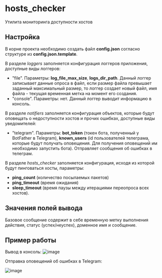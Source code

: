 # hosts_checker

Утилита мониторинга доступности хостов

## Настройка

В корне проекта необходимо создать файл **config.json** согласно структуре из **config.json.template**.  
  
В разделе *loggers* заполняется конфигурация логгеров приложения, доступные виды логгеров:  
- "file". Параметры: **log_file_max_size**, **logs_dir_path**. Данный логгер записывает данные опроса в файл, если размер файла превышает заданный максимальный размер, то логгер создает новый файл, имя файла - текущая временная метка на момент его создания.
- "console". Параметры: нет. Данный логгер выводит информацию в консоль.  
  
В разделе *notifiers* заполняется конфигурация объектов, которые будут оповещать о недоступности хостов и прочих ошибках, доступные виды уведомителей:  
- "telegram". Параметры: **bot_token** (токен бота, полученный у BotFather в Telegram), **known_users** (id пользователей телеграма, которые будут получать оповещения. Для получения оповещений им необходимо запустить бота). Отправляет сообщения об ошибках в телеграм.  
  
В разделе *hosts_checker* заполняется конфигурация, исходя из которой будут пинговаться хосты, параметры:  
- **ping_count** (количество посылаемых пакетов)
- **ping_timeout** (время ожидания)
- **sleep_timeout** (время паузы между итерациями переопроса всех хостов).

## Значения полей вывода

Базовое сообщение содержит в себе временную метку выполнения действия, статус (успех/неуспех), доменное имя и сообщение.


## Пример работы

Вывод в консоль:
![image](https://user-images.githubusercontent.com/74009572/223718316-6f1d62f4-d1a2-4f6c-b65c-0d1c4f3b7d6f.png)


Отправка оповещений об ошибках в Telegram:

![image](https://user-images.githubusercontent.com/74009572/223718486-5e9a1234-f717-4598-96f5-dc9ffb0a5272.png)
